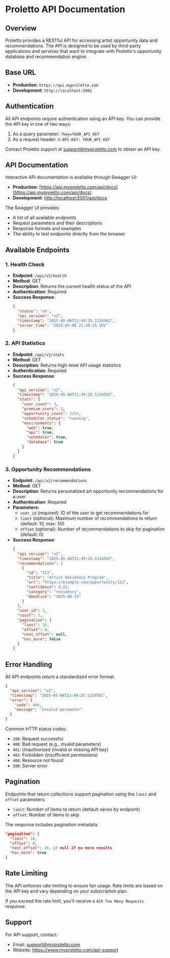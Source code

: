# Proletto API Documentation

## Overview

Proletto provides a RESTful API for accessing artist opportunity data and recommendations. The API is designed to be used by third-party applications and services that want to integrate with Proletto's opportunity database and recommendation engine.

## Base URL

- **Production**: `https://api.myproletto.com`
- **Development**: `http://localhost:5001`

## Authentication

All API endpoints require authentication using an API key. You can provide the API key in one of two ways:

1. As a query parameter: `?key=YOUR_API_KEY`
2. As a request header: `X-API-KEY: YOUR_API_KEY`

Contact Proletto support at support@myproletto.com to obtain an API key.

## API Documentation

Interactive API documentation is available through Swagger UI:

- **Production**: [https://api.myproletto.com/api/docs](https://api.myproletto.com/api/docs)
- **Development**: [http://localhost:5001/api/docs](http://localhost:5001/api/docs)

The Swagger UI provides:
- A list of all available endpoints
- Request parameters and their descriptions
- Response formats and examples
- The ability to test endpoints directly from the browser

## Available Endpoints

### 1. Health Check

- **Endpoint**: `/api/v2/health`
- **Method**: GET
- **Description**: Returns the current health status of the API
- **Authentication**: Required
- **Success Response**:
  ```json
  {
    "status": "ok",
    "api_version": "v2",
    "timestamp": "2025-05-06T21:49:25.123456Z",
    "server_time": "2025-05-06 21:49:25 UTC"
  }
  ```

### 2. API Statistics

- **Endpoint**: `/api/v2/stats`
- **Method**: GET
- **Description**: Returns high-level API usage statistics
- **Authentication**: Required
- **Success Response**:
  ```json
  {
    "api_version": "v2",
    "timestamp": "2025-05-06T21:49:25.123456Z",
    "stats": {
      "user_count": 3,
      "premium_users": 2,
      "opportunity_count": 2254,
      "scheduler_status": "running",
      "environments": {
        "web": true,
        "api": true,
        "scheduler": true,
        "database": true
      }
    }
  }
  ```

### 3. Opportunity Recommendations

- **Endpoint**: `/api/v2/recommendations`
- **Method**: GET
- **Description**: Returns personalized art opportunity recommendations for a user
- **Authentication**: Required
- **Parameters**:
  - `user_id` (required): ID of the user to get recommendations for
  - `limit` (optional): Maximum number of recommendations to return (default: 10, max: 50)
  - `offset` (optional): Number of recommendations to skip for pagination (default: 0)
- **Success Response**:
  ```json
  {
    "api_version": "v2",
    "timestamp": "2025-05-06T21:49:25.123456Z",
    "recommendations": [
      {
        "id": "123",
        "title": "Artist Residency Program",
        "url": "https://example.com/opportunity/123",
        "confidence": 0.92,
        "category": "residency",
        "deadline": "2025-06-15"
      }
    ],
    "user_id": 1,
    "count": 1,
    "pagination": {
      "limit": 10,
      "offset": 0,
      "next_offset": null,
      "has_more": false
    }
  }
  ```

## Error Handling

All API endpoints return a standardized error format:

```json
{
  "api_version": "v2",
  "timestamp": "2025-05-06T21:49:25.123456Z",
  "error": {
    "code": 400,
    "message": "Invalid parameter"
  }
}
```

Common HTTP status codes:

- `200`: Request successful
- `400`: Bad request (e.g., invalid parameters)
- `401`: Unauthorized (invalid or missing API key)
- `403`: Forbidden (insufficient permissions)
- `404`: Resource not found
- `500`: Server error

## Pagination

Endpoints that return collections support pagination using the `limit` and `offset` parameters:

- `limit`: Number of items to return (default varies by endpoint)
- `offset`: Number of items to skip

The response includes pagination metadata:

```json
"pagination": {
  "limit": 10,
  "offset": 0,
  "next_offset": 10, // null if no more results
  "has_more": true
}
```

## Rate Limiting

The API enforces rate limiting to ensure fair usage. Rate limits are based on the API key and vary depending on your subscription plan.

If you exceed the rate limit, you'll receive a `429 Too Many Requests` response.

## Support

For API support, contact:

- Email: support@myproletto.com
- Website: https://www.myproletto.com/api-support